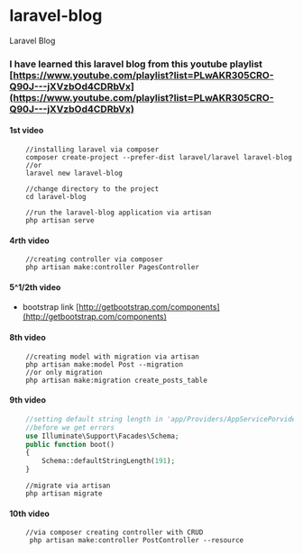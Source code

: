 # laravel-blog
Laravel Blog

### I have learned this laravel blog from this youtube playlist [https://www.youtube.com/playlist?list=PLwAKR305CRO-Q90J---jXVzbOd4CDRbVx](https://www.youtube.com/playlist?list=PLwAKR305CRO-Q90J---jXVzbOd4CDRbVx)


#### 1st video
```
    //installing laravel via composer
    composer create-project --prefer-dist laravel/laravel laravel-blog
    //or
    laravel new laravel-blog

    //change directory to the project
    cd laravel-blog

    //run the laravel-blog application via artisan
    php artisan serve

```
#### 4rth video
```
    //creating controller via composer
    php artisan make:controller PagesController

```

#### 5^1/2th video

- bootstrap link
[http://getbootstrap.com/components](http://getbootstrap.com/components)

#### 8th video
```
    //creating model with migration via artisan
    php artisan make:model Post --migration
    //or only migration
    php artisan make:migration create_posts_table
```
#### 9th video
```php
    //setting default string length in 'app/Providers/AppServicePorvider.php'
    //before we get errors
    use Illuminate\Support\Facades\Schema;
    public function boot()
    {
        Schema::defaultStringLength(191);
    }
```
```
    //migrate via artisan
    php artisan migrate
```
#### 10th video
```
    //via composer creating controller with CRUD
     php artisan make:controller PostController --resource

```
